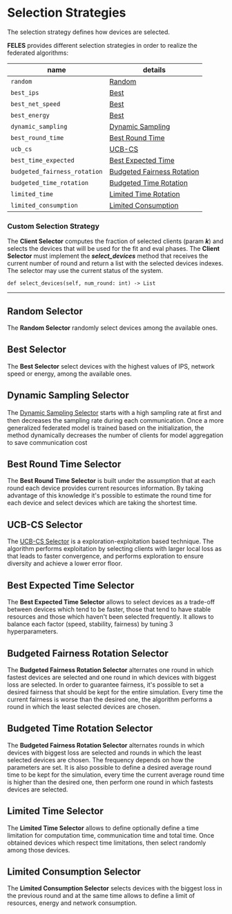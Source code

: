 # Selection Strategies
The selection strategy defines how devices are selected.

**FELES** provides different selection strategies in order to realize the federated algorithms:

| name | details |
|---|---|
| ``random`` | [Random](#random-selector) |
| ``best_ips`` | [Best](#best-selector) |
| ``best_net_speed`` | [Best](#best-selector) |
| ``best_energy`` | [Best](#best-selector) |
| ``dynamic_sampling`` | [Dynamic Sampling](#dynamic-sampling-selector) |
| ``best_round_time`` | [Best Round Time](#best-round-time-selector) |
| ``ucb_cs`` | [UCB-CS](#ucb-cs) |
| ``best_time_expected`` | [Best Expected Time](#best-expected-time-selector) |
| ``budgeted_fairness_rotation`` | [Budgeted Fairness Rotation](#budgeted-fairness-rotation-selector) |
| ``budgeted_time_rotation`` | [Budgeted Time Rotation](#budgeted-time-rotation-selector) |
| ``limited_time`` | [Limited Time Rotation](#limited-time-selector) |
| ``limited_consumption`` | [Limited Consumption](#limited-consumption-selector) |


### Custom Selection Strategy
The **Client Selector** computes the fraction of selected clients (param ***k***) and selects the devices that will be used for the fit and eval phases. The **Client Selector** must implement the ***select_devices*** method that receives the current number of round
and return a list with the selected devices indexes. The selector may use the current status of the system.
```
def select_devices(self, num_round: int) -> List
```

---

## Random Selector
The **Random Selector** randomly select devices among the available ones.

## Best Selector
The **Best Selector** select devices with the highest values of IPS, network speed or energy, among the available ones. 

## Dynamic Sampling Selector
The [Dynamic Sampling Selector](https://arxiv.org/abs/2003.09603) starts with a high sampling rate at ﬁrst and 
then decreases the sampling rate during each communication. 
Once a more generalized federated model is trained based on the initialization, the method dynamically decreases 
the number of clients for model aggregation to save communication cost

## Best Round Time Selector
The **Best Round Time Selector** is built under the assumption that at each round each device provides current 
resources information. By taking advantage of this knowledge it's possible to estimate the round time for each device and 
select devices which are taking the shortest time.

## UCB-CS Selector
The [UCB-CS Selector](https://arxiv.org/abs/2012.08009) is a exploration-exploitation based technique. 
The algorithm performs exploitation by selecting clients with larger local loss as that leads to faster convergence, 
and performs exploration to ensure diversity and achieve a lower error floor.

## Best Expected Time Selector
The **Best Expected Time Selector** allows to select devices as a trade-off between devices which tend to be faster, 
those that tend to have stable resources and those which haven't been selected frequently. It allows to balance
each factor (speed, stability, fairness) by tuning 3 hyperparameters.

## Budgeted Fairness Rotation Selector
The **Budgeted Fairness Rotation Selector** alternates one round in which fastest devices are selected and one round in which 
devices with biggest loss are selected. In order to guarantee fairness, it's possible to set a desired fairness that should
be kept for the entire simulation. Every time the current fairness is worse than the desired one, the algorithm performs 
a round in which the least selected devices are chosen. 

## Budgeted Time Rotation Selector
The **Budgeted Fairness Rotation Selector** alternates rounds in which devices with biggest loss are selected and rounds in which 
the least selected devices are chosen. The frequency depends on how the parameters are set. It is also possible to define
a desired average round time to be kept for the simulation, every time the current average round time is higher than the
desired one, then perform one round in which fastests devices are selected.

## Limited Time Selector
The **Limited Time Selector** allows to define optionally define a time limitation for computation time, communication time
and total time. Once obtained devices which respect time limitations, then select randomly among those devices.

## Limited Consumption Selector
The **Limited Consumption Selector** selects devices with the biggest loss in the previous round and at the same time allows 
to define a limit of resources, energy and network consumption.
